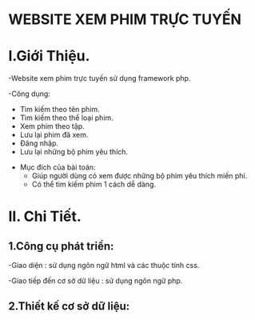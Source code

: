 #                                                      WEBSITE XEM PHIM TRỰC TUYẾN

# I.Giới Thiệu. 

-Website xem phim trực tuyến sử dụng framework php.

-Công dụng:
  * Tìm kiếm theo tên phim.
  * Tìm kiếm theo thể loại phim.
  * Xem phim theo tập.
  * Lưu lại phim đã xem.
  * Đăng nhập.
  * Lưu lại những bộ phim yêu thích.
- Mục đích của bài toán:
  * Giúp người dùng có xem được những bộ phim yêu thích miến phí.
  * Có thể tìm kiếm phim 1 cách dễ dàng.
 
 # II. Chi Tiết.
 
 ## 1.Công cụ phát triển:
 
 -Giao diện : sử dụng ngôn ngữ html và các thuộc tính css.
 
 -Giao tiếp đến cơ sở dữ liệu : sử dụng ngôn ngữ php.
 
 ## 2.Thiết kế cơ sở dữ liệu:
